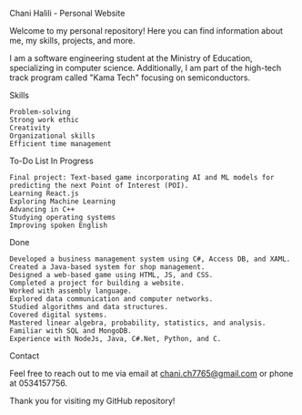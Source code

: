 Chani Halili - Personal Website

Welcome to my personal repository!  Here you can find information about me, my skills, projects, and more.

I am a software engineering student at the Ministry of Education, specializing in computer science. Additionally, I am part of the high-tech track program called "Kama Tech" focusing on semiconductors.

Skills

    Problem-solving
    Strong work ethic
    Creativity
    Organizational skills
    Efficient time management

To-Do List
In Progress

    Final project: Text-based game incorporating AI and ML models for predicting the next Point of Interest (POI).
    Learning React.js
    Exploring Machine Learning
    Advancing in C++
    Studying operating systems
    Improving spoken English

Done

    Developed a business management system using C#, Access DB, and XAML.
    Created a Java-based system for shop management.
    Designed a web-based game using HTML, JS, and CSS.
    Completed a project for building a website.
    Worked with assembly language.
    Explored data communication and computer networks.
    Studied algorithms and data structures.
    Covered digital systems.
    Mastered linear algebra, probability, statistics, and analysis.
    Familiar with SQL and MongoDB.
    Experience with NodeJs, Java, C#.Net, Python, and C.

Contact

Feel free to reach out to me via email at chani.ch7765@gmail.com or phone at 0534157756.

Thank you for visiting my GitHub repository!

